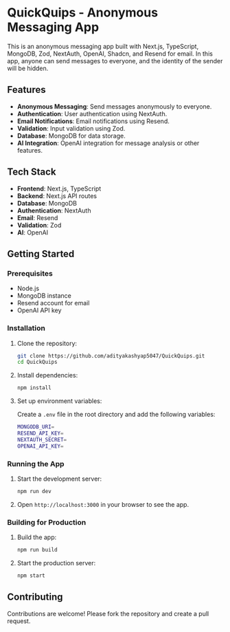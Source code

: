 # QuickQuips - Anonymous Messaging App

This is an anonymous messaging app built with Next.js, TypeScript, MongoDB, Zod, NextAuth, OpenAI, Shadcn, and Resend for email. In this app, anyone can send messages to everyone, and the identity of the sender will be hidden.

## Features

- **Anonymous Messaging**: Send messages anonymously to everyone.
- **Authentication**: User authentication using NextAuth.
- **Email Notifications**: Email notifications using Resend.
- **Validation**: Input validation using Zod.
- **Database**: MongoDB for data storage.
- **AI Integration**: OpenAI integration for message analysis or other features.

## Tech Stack

- **Frontend**: Next.js, TypeScript
- **Backend**: Next.js API routes
- **Database**: MongoDB
- **Authentication**: NextAuth
- **Email**: Resend
- **Validation**: Zod
- **AI**: OpenAI

## Getting Started

### Prerequisites

- Node.js
- MongoDB instance
- Resend account for email
- OpenAI API key

### Installation

1. Clone the repository:

   ```sh
   git clone https://github.com/adityakashyap5047/QuickQuips.git
   cd QuickQuips
   
2. Install dependencies:

   ```sh
   npm install

3. Set up environment variables:

   Create a `.env` file in the root directory and add the following variables:
   ```sh
   MONGODB_URI=
   RESEND_API_KEY=
   NEXTAUTH_SECRET=
   OPENAI_API_KEY=

### Running the App
1. Start the development server:
   ```sh
   npm run dev
2. Open `http://localhost:3000` in your browser to see the app.

### Building for Production
1. Build the app:
   ```sh
   npm run build
2. Start the production server:
   ```sh
   npm start
   
## Contributing
Contributions are welcome! Please fork the repository and create a pull request.

